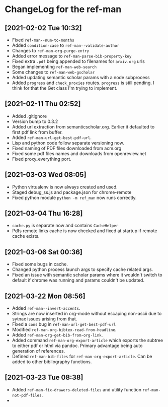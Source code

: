 # ChangeLog for the ref-man

## [2021-02-02 Tue 10:32]
- Fixed `ref-man--num-to-months`
- Added `condition-case` to `ref-man--validate-author`
- Changes to `ref-man-org-purge-entry`
- Added error message to `ref-man-parse-bib-property-key`
- Fixed extra `.pdf` being appended to filenames for `arxiv.org` urls
- Began implementing `ref-man-web-search`
- Some changes to `ref-man-web-gscholar`
- Added updating semantic scholar params with a node subprocess
- Added `progress` and `check_proxies` routes. `progress` is still pending. I
  think for that the Get class I'm trying to implement.

## [2021-02-11 Thu 02:52]
- Added .gitignore
- Version bump to 0.3.2
- Added url extraction from semanticscholar.org. Earlier it defaulted to first
  pdf link from buffer.
- Added `ref-man-url-get-best-pdf-url`.
- Lisp and python code follow separate versioning now.
- Fixed naming of PDF files downloaded from acm.org
- Fixed some pdf files names and downloads from openreview.net
- Fixed proxy_everything port.

## [2021-03-03 Wed 08:05]
- Python virtualenv is now always created and used.
- Staged debug_ss.js and package.json for chrome-remote
- Fixed python module `python -m ref_man` now runs correctly.

## [2021-03-04 Thu 16:28]
- `cache.py` is separate now and contains `CacheHelper`
- Pdfs remote links cache is now checked and fixed at startup if remote cache
  exists.

## [2021-03-06 Sat 00:36]
- Fixed some bugs in cache.
- Changed python process launch args to specify cache related args.
- Fixed an issue with semantic scholar params where it wouldn't switch to
  default if chrome was running and params couldn't be updated.

## [2021-03-22 Mon 08:56]
- Added `ref-man--invert-accents`.
- Strings are now inserted in org-mode without escaping non-ascii due to sytnax
  issues arising from that.
- Fixed a `cons` bug in `ref-man-url-get-best-pdf-url`
- Modified `ref-man-org-bibtex-read-from-headline`.
- Added `ref-man-org-get-bib-from-org-link`.
- Added command `ref-man-org-export-article` which exports the subtree to either pdf
  or html via pandoc. Primary advantage being auto generation of references.
- Defined `ref-man-bib-files` for `ref-man-org-export-article`. Can be added to
  other bibliography functions.

## [2021-03-23 Tue 08:38]
- Added `ref-man-fix-drawers-deleted-files` and utility function
  `ref-man-not-pdf-files`.
- 
